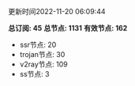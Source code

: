 更新时间2022-11-20 06:09:44

**总订阅: 45**
**总节点: 1131**
**有效节点: 162**
- ssr节点: 20
- trojan节点: 30
- v2ray节点: 109
- ss节点: 3
